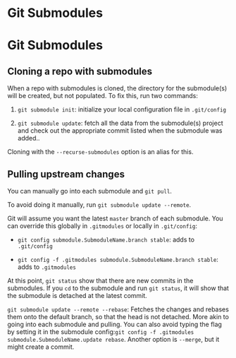 # Git Submodules

# Git Submodules

## Cloning a repo with submodules

When a repo with submodules is cloned, the directory for the submodule(s) will be created, but not populated. To fix this, run two commands:

1. `git submodule init`: initialize your local configuration file in `.git/config`

2. `git submodule update`: fetch all the data from the submodule(s) project and check out the appropriate commit listed when the submodule was added..

Cloning with the `--recurse-submodules` option is an alias for this.

## Pulling upstream changes

You can manually go into each submodule and `git pull`.

To avoid doing it manually, run `git submodule update --remote`.

Git will assume you want the latest `master` branch of each submodule. You can override this globally in `.gitmodules` or locally in `.git/config`:

-   `git config submodule.SubmoduleName.branch stable`: adds to `.git/config`

-   `git config -f .gitmodules submodule.SubmoduleName.branch stable`: adds to `.gitmodules`

At this point, `git status` show that there are new commits in the submodules. If you `cd` to the submodule and run `git status`, it will show that the submodule is detached at the latest commit.

`git submodule update --remote --rebase`: Fetches the changes and rebases them onto the default branch, so that the head is not detached. More akin to going into each submodule and pulling. You can also avoid typing the flag by setting it in the submodule config:`git config -f .gitmodules submodule.SubmoduleName.update rebase`. Another option is `--merge`, but it might create a commit.
